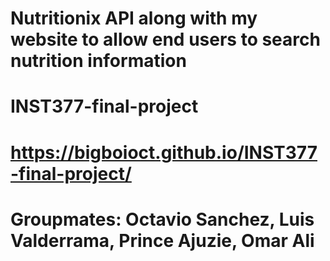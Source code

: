 # Nutritionix API along with my website to allow end users to search nutrition information

# INST377-final-project
# https://bigboioct.github.io/INST377-final-project/

# Groupmates: Octavio Sanchez, Luis Valderrama, Prince Ajuzie, Omar Ali